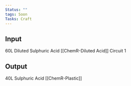 ```yaml
---
Status: ""
tags: Soon
Tasks: Craft
---
```

## Input
60L Diluted Sulphuric Acid [[ChemR-Diluted Acid]]
Circuit 1
## Output
40L Sulphuric Acid [[ChemR-Plastic]]